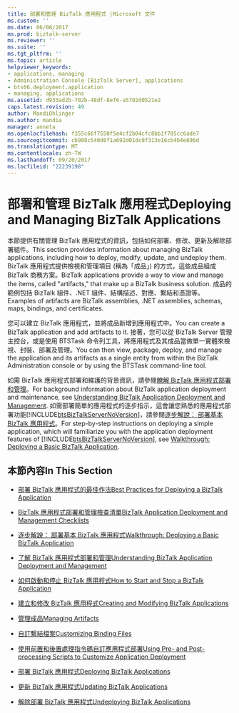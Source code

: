 ```yaml
---
title: 部署和管理 BizTalk 應用程式 |Microsoft 文件
ms.custom: ''
ms.date: 06/08/2017
ms.prod: biztalk-server
ms.reviewer: ''
ms.suite: ''
ms.tgt_pltfrm: ''
ms.topic: article
helpviewer_keywords:
- applications, managing
- Administration Console [BizTalk Server], applications
- bts06.deployment.application
- managing, applications
ms.assetid: d933ad2b-702b-48df-8ef6-a5702d0521e2
caps.latest.revision: 49
author: MandiOhlinger
ms.author: mandia
manager: anneta
ms.openlocfilehash: f355c66f7550f5e4cf2b04cfc8bb1f705cc6ade7
ms.sourcegitcommit: cb908c540d8f1a692d01dc8f313e16cb4b4e696d
ms.translationtype: MT
ms.contentlocale: zh-TW
ms.lasthandoff: 09/20/2017
ms.locfileid: "22239198"
---
```

# <a name="deploying-and-managing-biztalk-applications"></a><span data-ttu-id="02327-102">部署和管理 BizTalk 應用程式</span><span class="sxs-lookup"><span data-stu-id="02327-102">Deploying and Managing BizTalk Applications</span></span>
<span data-ttu-id="02327-103">本節提供有關管理 BizTalk 應用程式的資訊，包括如何部署、修改、更新及解除部署組件。</span><span class="sxs-lookup"><span data-stu-id="02327-103">This section provides information about managing BizTalk applications, including how to deploy, modify, update, and undeploy them.</span></span> <span data-ttu-id="02327-104">BizTalk 應用程式提供檢視和管理項目 (稱為「成品」) 的方式，這些成品組成 BizTalk 商務方案。</span><span class="sxs-lookup"><span data-stu-id="02327-104">BizTalk applications provide a way to view and manage the items, called "artifacts," that make up a BizTalk business solution.</span></span> <span data-ttu-id="02327-105">成品的範例包括 BizTalk 組件、.NET 組件、結構描述、對應、繫結和憑證等。</span><span class="sxs-lookup"><span data-stu-id="02327-105">Examples of artifacts are BizTalk assemblies, .NET assemblies, schemas, maps, bindings, and certificates.</span></span>  
  
 <span data-ttu-id="02327-106">您可以建立 BizTalk 應用程式，並將成品新增到應用程式中。</span><span class="sxs-lookup"><span data-stu-id="02327-106">You can create a BizTalk application and add artifacts to it.</span></span> <span data-ttu-id="02327-107">接著，您可以從 BizTalk Server 管理主控台，或是使用 BTSTask 命令列工具，將應用程式及其成品當做單一實體來檢視、封裝、部署及管理。</span><span class="sxs-lookup"><span data-stu-id="02327-107">You can then view, package, deploy, and manage the application and its artifacts as a single entity from within the BizTalk Administration console or by using the BTSTask command-line tool.</span></span>  
  
 <span data-ttu-id="02327-108">如需 BizTalk 應用程式部署和維護的背景資訊，請參閱[瞭解 BizTalk 應用程式部署和管理](../core/understanding-biztalk-application-deployment-and-management.md)。</span><span class="sxs-lookup"><span data-stu-id="02327-108">For background information about BizTalk application deployment and maintenance, see [Understanding BizTalk Application Deployment and Management](../core/understanding-biztalk-application-deployment-and-management.md).</span></span> <span data-ttu-id="02327-109">如需部署簡單的應用程式的逐步指示，這會讓您熟悉的應用程式部署功能[!INCLUDE[btsBizTalkServerNoVersion](../includes/btsbiztalkservernoversion-md.md)]，請參閱[逐步解說： 部署基本 BizTalk 應用程式](../core/walkthrough-deploying-a-basic-biztalk-application.md)。</span><span class="sxs-lookup"><span data-stu-id="02327-109">For step-by-step instructions on deploying a simple application, which will familiarize you with the application deployment features of [!INCLUDE[btsBizTalkServerNoVersion](../includes/btsbiztalkservernoversion-md.md)], see [Walkthrough: Deploying a Basic BizTalk Application](../core/walkthrough-deploying-a-basic-biztalk-application.md).</span></span>  
  
## <a name="in-this-section"></a><span data-ttu-id="02327-110">本節內容</span><span class="sxs-lookup"><span data-stu-id="02327-110">In This Section</span></span>  
  
-   [<span data-ttu-id="02327-111">部署 BizTalk 應用程式的最佳作法</span><span class="sxs-lookup"><span data-stu-id="02327-111">Best Practices for Deploying a BizTalk Application</span></span>](../core/best-practices-for-deploying-a-biztalk-application.md)  
  
-   [<span data-ttu-id="02327-112">BizTalk 應用程式部署和管理檢查清單</span><span class="sxs-lookup"><span data-stu-id="02327-112">BizTalk Application Deployment and Management Checklists</span></span>](../core/biztalk-application-deployment-and-management-checklists.md)  
  
-   [<span data-ttu-id="02327-113">逐步解說： 部署基本 BizTalk 應用程式</span><span class="sxs-lookup"><span data-stu-id="02327-113">Walkthrough: Deploying a Basic BizTalk Application</span></span>](Walkthrough:%20Deploying%20a%20Basic%20BizTalk%20Application.md) 
  
-   [<span data-ttu-id="02327-114">了解 BizTalk 應用程式部署和管理</span><span class="sxs-lookup"><span data-stu-id="02327-114">Understanding BizTalk Application Deployment and Management</span></span>](../core/understanding-biztalk-application-deployment-and-management.md)  
  
-   [<span data-ttu-id="02327-115">如何啟動和停止 BizTalk 應用程式</span><span class="sxs-lookup"><span data-stu-id="02327-115">How to Start and Stop a BizTalk Application</span></span>](../core/how-to-start-and-stop-a-biztalk-application.md)  
  
-   [<span data-ttu-id="02327-116">建立和修改 BizTalk 應用程式</span><span class="sxs-lookup"><span data-stu-id="02327-116">Creating and Modifying BizTalk Applications</span></span>](../core/creating-and-modifying-biztalk-applications.md)  
  
-   [<span data-ttu-id="02327-117">管理成品</span><span class="sxs-lookup"><span data-stu-id="02327-117">Managing Artifacts</span></span>](../core/managing-artifacts.md)  
  
-   [<span data-ttu-id="02327-118">自訂繫結檔案</span><span class="sxs-lookup"><span data-stu-id="02327-118">Customizing Binding Files</span></span>](../core/customizing-binding-files.md)  
  
-   [<span data-ttu-id="02327-119">使用前置和後置處理指令碼自訂應用程式部署</span><span class="sxs-lookup"><span data-stu-id="02327-119">Using Pre- and Post-processing Scripts to Customize Application Deployment</span></span>](../core/using-pre-and-post-processing-scripts-to-customize-application-deployment.md)  
  
-   [<span data-ttu-id="02327-120">部署 BizTalk 應用程式</span><span class="sxs-lookup"><span data-stu-id="02327-120">Deploying BizTalk Applications</span></span>](../core/deploying-biztalk-applications.md)  
  
-   [<span data-ttu-id="02327-121">更新 BizTalk 應用程式</span><span class="sxs-lookup"><span data-stu-id="02327-121">Updating BizTalk Applications</span></span>](../core/updating-biztalk-applications.md)  
  
-   [<span data-ttu-id="02327-122">解除部署 BizTalk 應用程式</span><span class="sxs-lookup"><span data-stu-id="02327-122">Undeploying BizTalk Applications</span></span>](../core/undeploying-biztalk-applications.md)